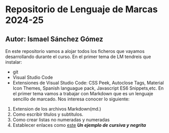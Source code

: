 # Repositorio de Lenguaje de Marcas 2024-25
## Autor: Ismael Sánchez Gómez
En este repositorio vamos a alojar todos los ficheros que vayamos desarrollando durante el curso. En el primer tema de LM tendreis que instalar:
- git 
- Visual Studio Code
- Extensiones de Visual Studio Code: CSS Peek, Autoclose Tags, Material Icon Themes, Spanish languague pack, Javascript ES6 Snippets,etc.
En el primer tema vamos a trabajar con Markdown que es un lenguaje sencillo de marcado. Nos interesa conocer lo siguiente:
1. Extension de los archivos Markdown(md.)
2. Como escribir titulos y subtitulos.
3. Como crear listas no numeradas y numeradas
4. Establecer enlaces como [este](https://github.com/Ismael525/LM2324)
***Un ejemplo de cursiva y negrita***
